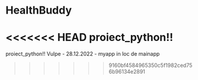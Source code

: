 # HealthBuddy
<<<<<<< HEAD
proiect_python!!
=======
proiect_python!!
Vulpe - 28.12.2022 - 
    myapp in loc de mainapp
>>>>>>> 9160bf4584965350c5f1982ced756b96134e2891
